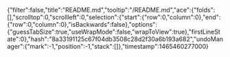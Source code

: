 {"filter":false,"title":"README.md","tooltip":"/README.md","ace":{"folds":[],"scrolltop":0,"scrollleft":0,"selection":{"start":{"row":0,"column":0},"end":{"row":0,"column":0},"isBackwards":false},"options":{"guessTabSize":true,"useWrapMode":false,"wrapToView":true},"firstLineState":0},"hash":"8a33191125c67f04db3508c28d2f30a6b193a682","undoManager":{"mark":-1,"position":-1,"stack":[]},"timestamp":1465460277000}
